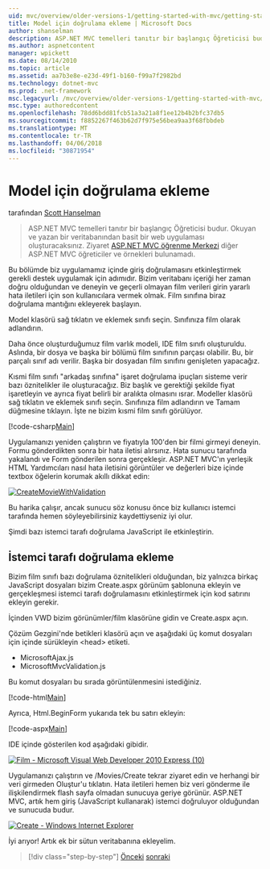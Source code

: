 ```yaml
---
uid: mvc/overview/older-versions-1/getting-started-with-mvc/getting-started-with-mvc-part7
title: Model için doğrulama ekleme | Microsoft Docs
author: shanselman
description: ASP.NET MVC temelleri tanıtır bir başlangıç Öğreticisi budur. Okuyan ve yazan bir veritabanından basit bir web uygulaması oluşturun.
ms.author: aspnetcontent
manager: wpickett
ms.date: 08/14/2010
ms.topic: article
ms.assetid: aa7b3e8e-e23d-49f1-b160-f99a7f2982bd
ms.technology: dotnet-mvc
ms.prod: .net-framework
msc.legacyurl: /mvc/overview/older-versions-1/getting-started-with-mvc/getting-started-with-mvc-part7
msc.type: authoredcontent
ms.openlocfilehash: 78dd6bdd81fcb51a3a21a8f1ee12b4b2bfc37db5
ms.sourcegitcommit: f8852267f463b62d7f975e56bea9aa3f68fbbdeb
ms.translationtype: MT
ms.contentlocale: tr-TR
ms.lasthandoff: 04/06/2018
ms.locfileid: "30871954"
---
```

<a name="adding-validation-to-the-model"></a>Model için doğrulama ekleme
====================
tarafından [Scott Hanselman](https://github.com/shanselman)

> ASP.NET MVC temelleri tanıtır bir başlangıç Öğreticisi budur. Okuyan ve yazan bir veritabanından basit bir web uygulaması oluşturacaksınız. Ziyaret [ASP.NET MVC öğrenme Merkezi](../../../index.md) diğer ASP.NET MVC öğreticiler ve örnekleri bulunamadı.


Bu bölümde biz uygulamamız içinde giriş doğrulamasını etkinleştirmek gerekli destek uygulamak için adımıdır. Bizim veritabanı içeriği her zaman doğru olduğundan ve deneyin ve geçerli olmayan film verileri girin yararlı hata iletileri için son kullanıcılara vermek olmak. Film sınıfına biraz doğrulama mantığını ekleyerek başlayın.

Model klasörü sağ tıklatın ve eklemek sınıfı seçin. Sınıfınıza film olarak adlandırın.

Daha önce oluşturduğumuz film varlık modeli, IDE film sınıfı oluşturuldu. Aslında, bir dosya ve başka bir bölümü film sınıfının parçası olabilir. Bu, bir parçalı sınıf adı verilir. Başka bir dosyadan film sınıfını genişleten yapacağız.

Kısmi film sınıfı "arkadaş sınıfına" işaret doğrulama ipuçları sisteme verir bazı öznitelikler ile oluşturacağız. Biz başlık ve gerektiği şekilde fiyat işaretleyin ve ayrıca fiyat belirli bir aralıkta olmasını ısrar. Modeller klasörü sağ tıklatın ve eklemek sınıfı seçin. Sınıfınıza film adlandırın ve Tamam düğmesine tıklayın. İşte ne bizim kısmi film sınıfı görülüyor.

[!code-csharp[Main](getting-started-with-mvc-part7/samples/sample1.cs)]

Uygulamanızı yeniden çalıştırın ve fiyatıyla 100'den bir filmi girmeyi deneyin. Formu gönderdikten sonra bir hata iletisi alırsınız. Hata sunucu tarafında yakalandı ve Form gönderilen sonra gerçekleşir. ASP.NET MVC'ın yerleşik HTML Yardımcıları nasıl hata iletisini görüntüler ve değerleri bize içinde textbox öğelerin korumak akıllı dikkat edin:

[![CreateMovieWithValidation](getting-started-with-mvc-part7/_static/image2.png)](getting-started-with-mvc-part7/_static/image1.png)

Bu harika çalışır, ancak sunucu söz konusu önce biz kullanıcı istemci tarafında hemen söyleyebilirsiniz kaydettiyseniz iyi olur.

Şimdi bazı istemci tarafı doğrulama JavaScript ile etkinleştirin.

## <a name="adding-client-side-validation"></a>İstemci tarafı doğrulama ekleme

Bizim film sınıfı bazı doğrulama öznitelikleri olduğundan, biz yalnızca birkaç JavaScript dosyaları bizim Create.aspx görünüm şablonuna ekleyin ve gerçekleşmesi istemci tarafı doğrulamasını etkinleştirmek için kod satırını ekleyin gerekir.

İçinden VWD bizim görünümler/film klasörüne gidin ve Create.aspx açın.

Çözüm Gezgini'nde betikleri klasörü açın ve aşağıdaki üç komut dosyaları için içinde sürükleyin &lt;head&gt; etiketi.

- MicrosoftAjax.js
- MicrosoftMvcValidation.js

Bu komut dosyaları bu sırada görüntülenmesini istediğiniz.

[!code-html[Main](getting-started-with-mvc-part7/samples/sample2.html)]

Ayrıca, Html.BeginForm yukarıda tek bu satırı ekleyin:

[!code-aspx[Main](getting-started-with-mvc-part7/samples/sample3.aspx)]

IDE içinde gösterilen kod aşağıdaki gibidir.

[![Film - Microsoft Visual Web Developer 2010 Express (10)](getting-started-with-mvc-part7/_static/image4.png)](getting-started-with-mvc-part7/_static/image3.png)

Uygulamanızı çalıştırın ve /Movies/Create tekrar ziyaret edin ve herhangi bir veri girmeden Oluştur'u tıklatın. Hata iletileri hemen biz veri gönderme ile ilişkilendirmek flash sayfa olmadan sunucuya geriye görünür. ASP.NET MVC, artık hem giriş (JavaScript kullanarak) istemci doğruluyor olduğundan ve sunucuda budur.

[![Create - Windows Internet Explorer](getting-started-with-mvc-part7/_static/image6.png)](getting-started-with-mvc-part7/_static/image5.png)

İyi arıyor! Artık ek bir sütun veritabanına ekleyelim.

> [!div class="step-by-step"]
> [Önceki](getting-started-with-mvc-part6.md)
> [sonraki](getting-started-with-mvc-part8.md)
